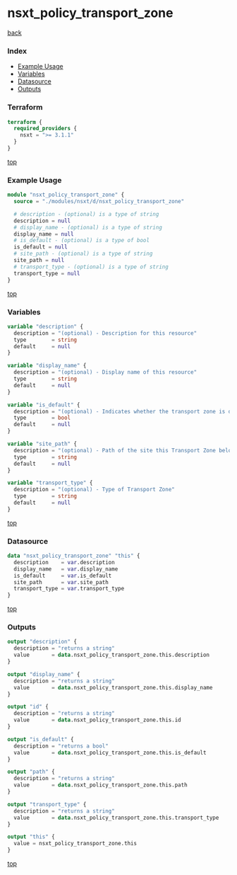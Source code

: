 # nsxt_policy_transport_zone

[back](../nsxt.md)

### Index

- [Example Usage](#example-usage)
- [Variables](#variables)
- [Datasource](#datasource)
- [Outputs](#outputs)

### Terraform

```terraform
terraform {
  required_providers {
    nsxt = ">= 3.1.1"
  }
}
```

[top](#index)

### Example Usage

```terraform
module "nsxt_policy_transport_zone" {
  source = "./modules/nsxt/d/nsxt_policy_transport_zone"

  # description - (optional) is a type of string
  description = null
  # display_name - (optional) is a type of string
  display_name = null
  # is_default - (optional) is a type of bool
  is_default = null
  # site_path - (optional) is a type of string
  site_path = null
  # transport_type - (optional) is a type of string
  transport_type = null
}
```

[top](#index)

### Variables

```terraform
variable "description" {
  description = "(optional) - Description for this resource"
  type        = string
  default     = null
}

variable "display_name" {
  description = "(optional) - Display name of this resource"
  type        = string
  default     = null
}

variable "is_default" {
  description = "(optional) - Indicates whether the transport zone is default"
  type        = bool
  default     = null
}

variable "site_path" {
  description = "(optional) - Path of the site this Transport Zone belongs to"
  type        = string
  default     = null
}

variable "transport_type" {
  description = "(optional) - Type of Transport Zone"
  type        = string
  default     = null
}
```

[top](#index)

### Datasource

```terraform
data "nsxt_policy_transport_zone" "this" {
  description    = var.description
  display_name   = var.display_name
  is_default     = var.is_default
  site_path      = var.site_path
  transport_type = var.transport_type
}
```

[top](#index)

### Outputs

```terraform
output "description" {
  description = "returns a string"
  value       = data.nsxt_policy_transport_zone.this.description
}

output "display_name" {
  description = "returns a string"
  value       = data.nsxt_policy_transport_zone.this.display_name
}

output "id" {
  description = "returns a string"
  value       = data.nsxt_policy_transport_zone.this.id
}

output "is_default" {
  description = "returns a bool"
  value       = data.nsxt_policy_transport_zone.this.is_default
}

output "path" {
  description = "returns a string"
  value       = data.nsxt_policy_transport_zone.this.path
}

output "transport_type" {
  description = "returns a string"
  value       = data.nsxt_policy_transport_zone.this.transport_type
}

output "this" {
  value = nsxt_policy_transport_zone.this
}
```

[top](#index)
